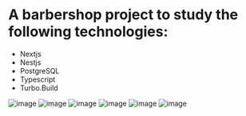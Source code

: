 # A barbershop project to study the following technologies:
- Nextjs
- Nestjs
- PostgreSQL
- Typescript
- Turbo.Build

![image](https://github.com/user-attachments/assets/75cc2376-b569-457e-a1e5-5668debf5a8c)
![image](https://github.com/user-attachments/assets/debf8ba3-3cf2-4f85-9866-af1f2d860be5)
![image](https://github.com/user-attachments/assets/be908d4a-d431-4c7f-aad2-0343796bd4df)
![image](https://github.com/user-attachments/assets/f08d079b-a3ec-4da9-a0dd-c4a2489367f9)
![image](https://github.com/user-attachments/assets/7de89cc8-405d-47ec-a44c-aa5e03852768)
![image](https://github.com/user-attachments/assets/68904306-9f4d-46c0-b959-af1c6dde0dda)
